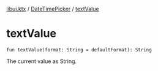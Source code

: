 [libui.ktx](../README.md) / [DateTimePicker](README.md) / [textValue](text-value.md)

# textValue

`fun textValue(format: String = defaultFormat): String`

The current value as String.
